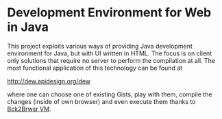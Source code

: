 Development Environment for Web in Java
=======================================

This project exploits various ways of providing Java development environment for Java, but with UI written in HTML.
The focus is on client only solutions that require no server to perform the compilation at all. The most functional
application of this technology can be found at

http://dew.apidesign.org/dew

where one can choose one of existing Gists, play with them, compile the changes (inside of own browser) and even execute
them thanks to [Bck2Brwsr VM](http://bck2brwsr.apidesign.org).

